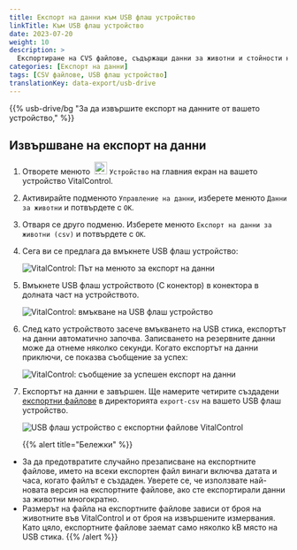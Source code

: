 ```yaml
---
title: Експорт на данни към USB флаш устройство
linkTitle: Към USB флаш устройство
date: 2023-07-20
weight: 10
description: >
  Експортиране на CVS файлове, съдържащи данни за животни и стойности на измервания, съхранени в устройството VitalControl, към USB флаш устройство.
categories: [Експорт на данни]
tags: [CSV файлове, USB флаш устройство]
translationKey: data-export/usb-drive
---
```

{{% usb-drive/bg "За да извършите експорт на данните от вашето устройство," %}}

## Извършване на експорт на данни

1. Отворете менюто &nbsp;<img src="/icons/device.svg" width="23" align="bottom" alt="Устройство" /> `Устройство` на главния екран на вашето устройство VitalControl.

2. Активирайте подменюто `Управление на данни`, изберете менюто `Данни за животни` и потвърдете с `OK`.

3. Отваря се друго подменю. Изберете менюто `Експорт на данни за животни (csv)` и потвърдете с `OK`.

4. Сега ви се предлага да вмъкнете USB флаш устройство:

   ![VitalControl: Път на менюто за експорт на данни](../images/data-export.png "Активиране на експорт на данни")

5. Вмъкнете USB флаш устройството (C конектор) в конектора в долната част на устройството.

   ![VitalControl: вмъкване на USB флаш устройство](/images/firmware/update/plug-in-dual-usb-stick.svg "Вмъкване на USB флаш устройство")

6. След като устройството засече вмъкването на USB стика, експортът на данни автоматично започва. Записването на резервните данни може да отнеме няколко секунди. Когато експортът на данни приключи, се показва съобщение за успех:

   ![VitalControl: съобщение за успешен експорт на данни](../images/success-data-export.png "Успешен експорт на данни")

7. Експортът на данни е завършен. Ще намерите четирите създадени [експортни файлове](../export-files/) в директорията `export-csv` на вашето USB флаш устройство.

   ![USB флаш устройство с експортни файлове VitalControl](../images/export-files.png "Експортни файлове на USB флаш устройство")

   {{% alert title="Бележки" %}}
  - За да предотвратите случайно презаписване на експортните файлове, името на всеки експортен файл винаги включва датата и часа, когато файлът е създаден. Уверете се, че използвате най-новата версия на експортните файлове, ако сте експортирали данни за животни многократно.
  - Размерът на файла на експортните файлове зависи от броя на животните във VitalControl и от броя на извършените измервания. Като цяло, експортните файлове заемат само няколко kB място на USB стика.
   {{% /alert %}}
   